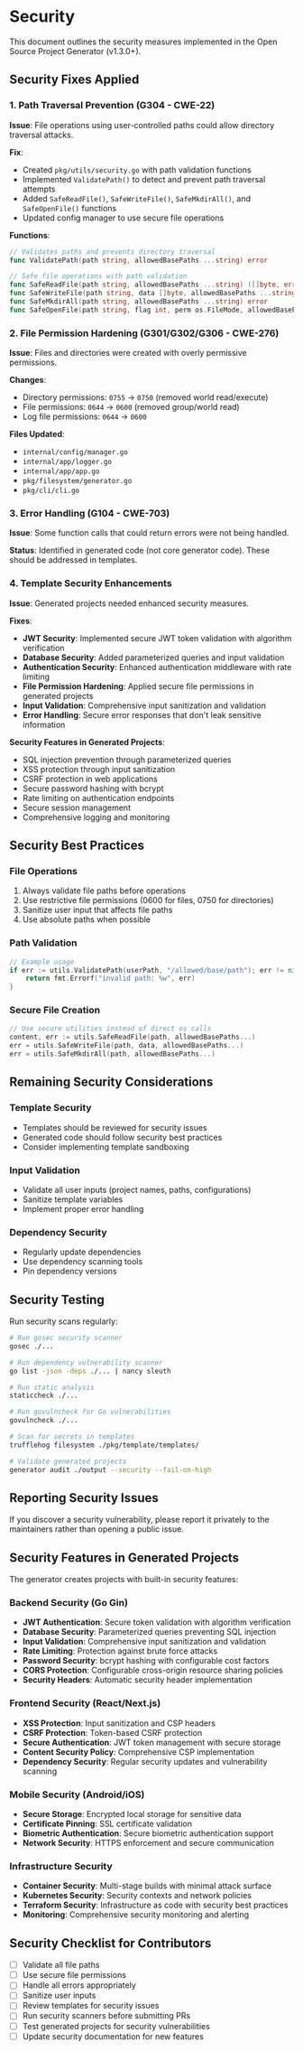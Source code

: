 # Security

This document outlines the security measures implemented in the Open Source Project Generator (v1.3.0+).

## Security Fixes Applied

### 1. Path Traversal Prevention (G304 - CWE-22)

**Issue**: File operations using user-controlled paths could allow directory traversal attacks.

**Fix**:

- Created `pkg/utils/security.go` with path validation functions
- Implemented `ValidatePath()` to detect and prevent path traversal attempts
- Added `SafeReadFile()`, `SafeWriteFile()`, `SafeMkdirAll()`, and `SafeOpenFile()` functions
- Updated config manager to use secure file operations

**Functions**:

```go
// Validates paths and prevents directory traversal
func ValidatePath(path string, allowedBasePaths ...string) error

// Safe file operations with path validation
func SafeReadFile(path string, allowedBasePaths ...string) ([]byte, error)
func SafeWriteFile(path string, data []byte, allowedBasePaths ...string) error
func SafeMkdirAll(path string, allowedBasePaths ...string) error
func SafeOpenFile(path string, flag int, perm os.FileMode, allowedBasePaths ...string) (*os.File, error)
```

### 2. File Permission Hardening (G301/G302/G306 - CWE-276)

**Issue**: Files and directories were created with overly permissive permissions.

**Changes**:

- Directory permissions: `0755` → `0750` (removed world read/execute)
- File permissions: `0644` → `0600` (removed group/world read)
- Log file permissions: `0644` → `0600`

**Files Updated**:

- `internal/config/manager.go`
- `internal/app/logger.go`
- `internal/app/app.go`
- `pkg/filesystem/generator.go`
- `pkg/cli/cli.go`

### 3. Error Handling (G104 - CWE-703)

**Issue**: Some function calls that could return errors were not being handled.

**Status**: Identified in generated code (not core generator code). These should be addressed in templates.

### 4. Template Security Enhancements

**Issue**: Generated projects needed enhanced security measures.

**Fixes**:

- **JWT Security**: Implemented secure JWT token validation with algorithm verification
- **Database Security**: Added parameterized queries and input validation
- **Authentication Security**: Enhanced authentication middleware with rate limiting
- **File Permission Hardening**: Applied secure file permissions in generated projects
- **Input Validation**: Comprehensive input sanitization and validation
- **Error Handling**: Secure error responses that don't leak sensitive information

**Security Features in Generated Projects**:

- SQL injection prevention through parameterized queries
- XSS protection through input sanitization
- CSRF protection in web applications
- Secure password hashing with bcrypt
- Rate limiting on authentication endpoints
- Secure session management
- Comprehensive logging and monitoring

## Security Best Practices

### File Operations

1. Always validate file paths before operations
2. Use restrictive file permissions (0600 for files, 0750 for directories)
3. Sanitize user input that affects file paths
4. Use absolute paths when possible

### Path Validation

```go
// Example usage
if err := utils.ValidatePath(userPath, "/allowed/base/path"); err != nil {
    return fmt.Errorf("invalid path: %w", err)
}
```

### Secure File Creation

```go
// Use secure utilities instead of direct os calls
content, err := utils.SafeReadFile(path, allowedBasePaths...)
err = utils.SafeWriteFile(path, data, allowedBasePaths...)
err = utils.SafeMkdirAll(path, allowedBasePaths...)
```

## Remaining Security Considerations

### Template Security

- Templates should be reviewed for security issues
- Generated code should follow security best practices
- Consider implementing template sandboxing

### Input Validation

- Validate all user inputs (project names, paths, configurations)
- Sanitize template variables
- Implement proper error handling

### Dependency Security

- Regularly update dependencies
- Use dependency scanning tools
- Pin dependency versions

## Security Testing

Run security scans regularly:

```bash
# Run gosec security scanner
gosec ./...

# Run dependency vulnerability scanner
go list -json -deps ./... | nancy sleuth

# Run static analysis
staticcheck ./...

# Run govulncheck for Go vulnerabilities
govulncheck ./...

# Scan for secrets in templates
trufflehog filesystem ./pkg/template/templates/

# Validate generated projects
generator audit ./output --security --fail-on-high
```

## Reporting Security Issues

If you discover a security vulnerability, please report it privately to the maintainers rather than opening a public issue.

## Security Features in Generated Projects

The generator creates projects with built-in security features:

### Backend Security (Go Gin)

- **JWT Authentication**: Secure token validation with algorithm verification
- **Database Security**: Parameterized queries preventing SQL injection
- **Input Validation**: Comprehensive input sanitization and validation
- **Rate Limiting**: Protection against brute force attacks
- **Password Security**: bcrypt hashing with configurable cost factors
- **CORS Protection**: Configurable cross-origin resource sharing policies
- **Security Headers**: Automatic security header implementation

### Frontend Security (React/Next.js)

- **XSS Protection**: Input sanitization and CSP headers
- **CSRF Protection**: Token-based CSRF protection
- **Secure Authentication**: JWT token management with secure storage
- **Content Security Policy**: Comprehensive CSP implementation
- **Dependency Security**: Regular security updates and vulnerability scanning

### Mobile Security (Android/iOS)

- **Secure Storage**: Encrypted local storage for sensitive data
- **Certificate Pinning**: SSL certificate validation
- **Biometric Authentication**: Secure biometric authentication support
- **Network Security**: HTTPS enforcement and secure communication

### Infrastructure Security

- **Container Security**: Multi-stage builds with minimal attack surface
- **Kubernetes Security**: Security contexts and network policies
- **Terraform Security**: Infrastructure as code with security best practices
- **Monitoring**: Comprehensive security monitoring and alerting

## Security Checklist for Contributors

- [ ] Validate all file paths
- [ ] Use secure file permissions
- [ ] Handle all errors appropriately
- [ ] Sanitize user inputs
- [ ] Review templates for security issues
- [ ] Run security scanners before submitting PRs
- [ ] Test generated projects for security vulnerabilities
- [ ] Update security documentation for new features
